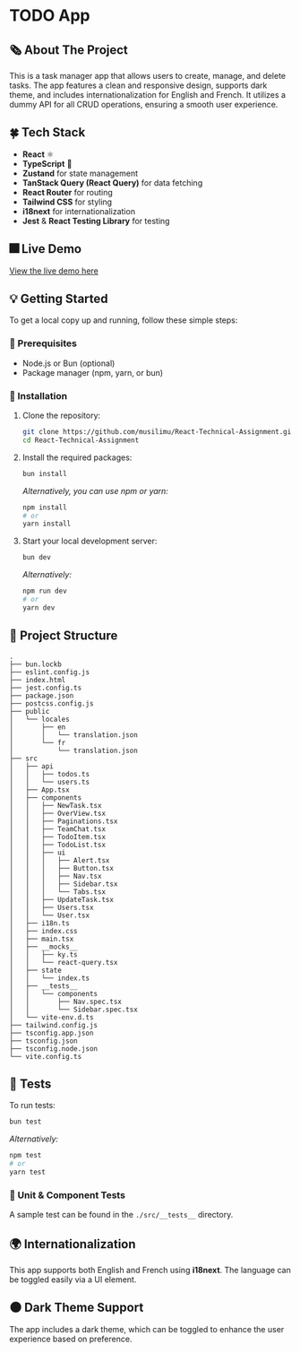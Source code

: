 # TODO App

## 🗞️ About The Project
This is a task manager app that allows users to create, manage, and delete tasks. The app features a clean and responsive design, supports dark theme, and includes internationalization for English and French. It utilizes a dummy API for all CRUD operations, ensuring a smooth user experience.

## 🍀 Tech Stack
- **React** ⚛
- **TypeScript** 🦕
- **Zustand** for state management
- **TanStack Query (React Query)** for data fetching
- **React Router** for routing
- **Tailwind CSS** for styling
- **i18next** for internationalization
- **Jest** & **React Testing Library** for testing

## 🎆 Live Demo
[View the live demo here](https://asigment.netlify.app/)

## 💡 Getting Started
To get a local copy up and running, follow these simple steps:

### 🚨 Prerequisites
- Node.js or Bun (optional)
- Package manager (npm, yarn, or bun)

### 🔩 Installation
1. Clone the repository:
   ```bash
   git clone https://github.com/musilimu/React-Technical-Assignment.git
   cd React-Technical-Assignment
   ```

2. Install the required packages:
   ```bash
   bun install
   ```
   *Alternatively, you can use npm or yarn:*
   ```bash
   npm install
   # or
   yarn install
   ```

3. Start your local development server:
   ```bash
   bun dev
   ```
   *Alternatively:*
   ```bash
   npm run dev
   # or
   yarn dev
   ```

## 📂 Project Structure
```
.
├── bun.lockb
├── eslint.config.js
├── index.html
├── jest.config.ts
├── package.json
├── postcss.config.js
├── public
│   └── locales
│       ├── en
│       │   └── translation.json
│       └── fr
│           └── translation.json
├── src
│   ├── api
│   │   ├── todos.ts
│   │   └── users.ts
│   ├── App.tsx
│   ├── components
│   │   ├── NewTask.tsx
│   │   ├── OverView.tsx
│   │   ├── Paginations.tsx
│   │   ├── TeamChat.tsx
│   │   ├── TodoItem.tsx
│   │   ├── TodoList.tsx
│   │   ├── ui
│   │   │   ├── Alert.tsx
│   │   │   ├── Button.tsx
│   │   │   ├── Nav.tsx
│   │   │   ├── Sidebar.tsx
│   │   │   └── Tabs.tsx
│   │   ├── UpdateTask.tsx
│   │   ├── Users.tsx
│   │   └── User.tsx
│   ├── i18n.ts
│   ├── index.css
│   ├── main.tsx
│   ├── __mocks__
│   │   ├── ky.ts
│   │   └── react-query.tsx
│   ├── state
│   │   └── index.ts
│   ├── __tests__
│   │   └── components
│   │       ├── Nav.spec.tsx
│   │       └── Sidebar.spec.tsx
│   └── vite-env.d.ts
├── tailwind.config.js
├── tsconfig.app.json
├── tsconfig.json
├── tsconfig.node.json
└── vite.config.ts
```

## 🧪 Tests
To run tests:
```bash
bun test
```
*Alternatively:*
```bash
npm test
# or
yarn test
```
### 🧪 Unit & Component Tests
A sample test can be found in the `./src/__tests__` directory.

## 🌍 Internationalization
This app supports both English and French using **i18next**. The language can be toggled easily via a UI element.

## 🌑 Dark Theme Support
The app includes a dark theme, which can be toggled to enhance the user experience based on preference.

